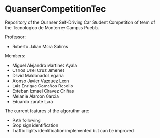 # QuanserCompetitionTec

Repository of the  Quanser Self-Driving Car Student Competition of team of the Tecnologico de Monterrey Campus Puebla.

Professor:
- Roberto Julian Mora Salinas

Members:
- Miguel Alejandro Martinez Ayala
- Carlos Uriel Cruz Jimenez
- David Maldonado Legaria
- Alonso Javier Vazquez Leon
- Luis Enrique Camaños Rebollo
- Esteban Izmael Chavez Chiñas
- Melanie Alarcon Garcia
- Eduardo Zarate Lara

The current features of the algoruthm are:
- Path following
- Stop sign identification
- Traffic lights identification implemented but can be improved


